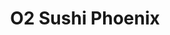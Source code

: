 ---
layout: place
title: "O2 Sushi Phoenix"
permalink: /arizona/phoenix/o2-sushi-phoenix.html
stateAbbr: AZ
stateName: Arizona
cityName: Phoenix
seo:
  name: "O2 Sushi Phoenix"
  type: Restaurant
  links: https://www.o2sushiaz.com/
description: "O2 Sushi Phoenix serves delicious sushi in Phoenix, Arizona. Try fresh Japanese dishes for a great dining experience. "
place_id: ChIJ9ZX3WvxxK4cRwwNLjvmn9as
photos:
  - name: >-
      places/ChIJ9ZX3WvxxK4cRwwNLjvmn9as/photos/AeeoHcIewP7o4LEKcu6fIndPfidsrXTuHat5atzGCmWwufs3jcwyIoXv--bdvru1MvbfzQPO2lddwFzezXtBlg_rDHhG8M4rmOtiCwAeAaYQgLJZO5-ztn9C8df68mUerGWe1auTNgWPGUgMKj-XheOlB_4jQmQTxREe5qjly06S9yQmoZdFNEM2Cr4zCoYk7KSQJnxUUnN8yXfYr8vjTaG28Bn7Gv8XjG_oRvXSQHR57ArVaPjQKBsiFSlo6IUBq6NKHQYvbzyJi16W1d-3aBv6LjeNBBU9XkP-NprK1PNGER3BBw
    widthPx: 1197
    heightPx: 960
    authorAttributions:
      - displayName: O2 Sushi Phoenix
        uri: https://maps.google.com/maps/contrib/114965301086595790051
        photoUri: >-
          https://lh3.googleusercontent.com/a-/ALV-UjVZu09kR1MVfr_BtA95F2pRwGi7s04WgUPgep5Jg2b1bDyWWyw=s100-p-k-no-mo
    flagContentUri: >-
      https://www.google.com/local/imagery/report/?cb_client=maps_api_places.places_api&image_key=!1e10!2sAF1QipPMckVNj_ibd-DdyaaVBBxTO1SDPUyqwBbNwsOD&hl=en-US
    googleMapsUri: >-
      https://www.google.com/maps/place//data=!3m4!1e2!3m2!1sAF1QipPMckVNj_ibd-DdyaaVBBxTO1SDPUyqwBbNwsOD!2e10!4m2!3m1!1s0x872b71fc5af795f5:0xabf5a7f98e4b03c3
  - name: >-
      places/ChIJ9ZX3WvxxK4cRwwNLjvmn9as/photos/AeeoHcJYIwMVMBSLdMe9RbiLtHugA-OjIBQq5MKxqBGkIWP8WIZBOXy5ar7L2aaLpFqYOJ-fBVQr7bi7lpzT1A5fbRw1bRxkgReUxrlJFLjeX-TsJstgvD34U83t8-JxMkkeD4gZy-IQ9hEcx6sbkg93O8LYNbtO5EVNOMzuvljDhyKaN1tXCHAwZ3LhJ0KkhbjqKTZXkh14wrGYOiq9WbPjwkp6Mrlh0eP4K20jm0TXSqL4CgnAqYfENzmpG8DJaDA8KPQc2NrOY1uxJDLydLkU_h1QVfHXrUk094TQKO_bar5sUWvKiKJnNyE5p_AfbvozWp3bLEd0SZ6Uu18qzsrGzn6LkXNljsOQcD0twpSOzCT0uZ5AtW0DeklKRhEgQIyO5TKw7bMtejKq3Wsv0tJKyeGMEuGA8HVfq5HzHay3hmI
    widthPx: 4624
    heightPx: 3468
    authorAttributions:
      - displayName: Shane Lee
        uri: https://maps.google.com/maps/contrib/107511093033736690282
        photoUri: >-
          https://lh3.googleusercontent.com/a-/ALV-UjU9jb42AkqZQ4DifZH3H5HncZknihQL59T768WHu1K3JNDq7PA5=s100-p-k-no-mo
    flagContentUri: >-
      https://www.google.com/local/imagery/report/?cb_client=maps_api_places.places_api&image_key=!1e10!2sCIHM0ogKEICAgIDd6fOwKQ&hl=en-US
    googleMapsUri: >-
      https://www.google.com/maps/place//data=!3m4!1e2!3m2!1sCIHM0ogKEICAgIDd6fOwKQ!2e10!4m2!3m1!1s0x872b71fc5af795f5:0xabf5a7f98e4b03c3
  - name: >-
      places/ChIJ9ZX3WvxxK4cRwwNLjvmn9as/photos/AeeoHcJHY7T5JDT49vGuQfv6dAx2Bh5-M6-N79WBT2m7B8FSNG6edKD0Cikt2UaMk2co6aY1czyryh32KxfdAdeMPRIz3hRLIlNhBqCfxrX1_G4by504jzZ2ivp0BVypNbI-aaoz2ZrxIGzEtQEuACd1ZvaDU-0ag18iIgL-wlQFIw5xvoX3Z8WvBDivF33BXJDj9-OrEvcjfdydeBl7sHrczOBigQU21TQ9P7rzcI4ejVgHB283iOawxaD6vVLJ5MSiHEkQeZmp6iWl9-1Y5xOHm_2QWvRXAn_X6hWCMntLqYSEohKIG8pxFKdkFGzo6cG8yZQVC0rO5GyydH5uYalG3aM4SM_fMo-TnlQBUg8aubodXeeF603kKqAx2pf63PTxeEhu75dk7Ui-yaB9U7X-LfgukdkAPMe2a7yJnUR2JX4FJQ
    widthPx: 4032
    heightPx: 3024
    authorAttributions:
      - displayName: Yun “雲飄飄” Zheng
        uri: https://maps.google.com/maps/contrib/107956048335052002677
        photoUri: >-
          https://lh3.googleusercontent.com/a-/ALV-UjWTWr1bYe0aSbtA1idqNNHPGROtsPhULJsurqTrLXDGgxQxD8cr=s100-p-k-no-mo
    flagContentUri: >-
      https://www.google.com/local/imagery/report/?cb_client=maps_api_places.places_api&image_key=!1e10!2sCIHM0ogKEICAgIDj1vzedg&hl=en-US
    googleMapsUri: >-
      https://www.google.com/maps/place//data=!3m4!1e2!3m2!1sCIHM0ogKEICAgIDj1vzedg!2e10!4m2!3m1!1s0x872b71fc5af795f5:0xabf5a7f98e4b03c3
  - name: >-
      places/ChIJ9ZX3WvxxK4cRwwNLjvmn9as/photos/AeeoHcK4cmUjeVd0NIDuRqquhwgOVgLWU9G9hYuXx1jjZB5mgnFoNJyISF5tBlVms38Lpqd2Drw1cfAbqXNGymuaXZ9XFcSFy3RPW4YaPdZW1943h59Zt4ilZJB7AVMApA3tdnL9PtietkB77Botqa0TRZLSm7YA27uWsN2RjGFMatJjvRZsvd2UJ5OPZH9OVzFQ5EMzhWXvhai13_1anUUXyRvVQF4PAvXPKpyeLwvwws6qFtZwnB_rM-AVU6e8MczUPxTsPKZ8wZ0K016x9YCs3ExzCll5Tsvnty9Vlq6ecjDpSrSp-f4sbeGJ7ds0zIWTfzyk-1XMK2Y8pdOJbsPuxxvCeZbHEUBsMWMWFTsEKgTjQxvwkyOHratfWdbqlDt6OpB4ti7EhSeWiLM159z5kmE-o_bjyp0iSO3iNP3okt2vQw
    widthPx: 4032
    heightPx: 3024
    authorAttributions:
      - displayName: Yun “雲飄飄” Zheng
        uri: https://maps.google.com/maps/contrib/107956048335052002677
        photoUri: >-
          https://lh3.googleusercontent.com/a-/ALV-UjWTWr1bYe0aSbtA1idqNNHPGROtsPhULJsurqTrLXDGgxQxD8cr=s100-p-k-no-mo
    flagContentUri: >-
      https://www.google.com/local/imagery/report/?cb_client=maps_api_places.places_api&image_key=!1e10!2sCIHM0ogKEICAgIDj1vzeZg&hl=en-US
    googleMapsUri: >-
      https://www.google.com/maps/place//data=!3m4!1e2!3m2!1sCIHM0ogKEICAgIDj1vzeZg!2e10!4m2!3m1!1s0x872b71fc5af795f5:0xabf5a7f98e4b03c3
  - name: >-
      places/ChIJ9ZX3WvxxK4cRwwNLjvmn9as/photos/AeeoHcLBC8xt_GXg1pkBEHiXhJvsHpLiCT4g_7cedeabcf8Mac1h6qOwLJSzyOoLCMQi3RHTBPSLPPa00HG8OUY79zRFojbq55J85iU_gmj5YtZqljoGU-qESqaCCZYQqjrYHJ61TdGEL8R2oNgunO2P7SczGpTMkosGuNQnUHc0XFrGRYYY2XP7hDwlr4R4tP86KuFZMNb_sd_o3k88s1tQuuw2R2t9uhJAUlrKK7iIvLik-3hyS6RjvsNLQylhSE6wsaPUwe--yYZM6IjG8gxBu6v4dW9ScBUOtRdrfFfgC88UoIu4dmlJratSk4M2vy-RMycR5wJZLVVebtAvA6zkI9LWNJBGByK1L-F_ssQz-DnR9oqwpY3iq66ReiHPi7y4LV9FPRiCwHuagNMq__zo1KKisufGyi3AaadbU6cdNDonsmM
    widthPx: 4032
    heightPx: 3024
    authorAttributions:
      - displayName: Yun “雲飄飄” Zheng
        uri: https://maps.google.com/maps/contrib/107956048335052002677
        photoUri: >-
          https://lh3.googleusercontent.com/a-/ALV-UjWTWr1bYe0aSbtA1idqNNHPGROtsPhULJsurqTrLXDGgxQxD8cr=s100-p-k-no-mo
    flagContentUri: >-
      https://www.google.com/local/imagery/report/?cb_client=maps_api_places.places_api&image_key=!1e10!2sCIHM0ogKEICAgIDj1vzetgE&hl=en-US
    googleMapsUri: >-
      https://www.google.com/maps/place//data=!3m4!1e2!3m2!1sCIHM0ogKEICAgIDj1vzetgE!2e10!4m2!3m1!1s0x872b71fc5af795f5:0xabf5a7f98e4b03c3
  - name: >-
      places/ChIJ9ZX3WvxxK4cRwwNLjvmn9as/photos/AeeoHcIb0ot2EjJrhYjZwDBz56rEzr-O9LjhSN5PrrHtR_HnyRO23K4qIaKVxs7TusnirA-CEQ5ZlcKMj-j4RQSHztMoyzSSGqbORlLWdNbmERr61ssG9Eo-hjixbLa-YC70TdTD9maND9eMirNtZ27MLg-qYDN3VhATz0jtvxsaV7V3GHSMc5FTkSqRbjZF6Z8GSN7Hh2GIx_JWDPY5NiwK6wR2EsVbKZfyr7NBK4H4WjP4OEJBE7eU-JeTnDWbcPWpiprLTbwj8ljpk33GmuC3ltmq9BHtCcjqrQUW9-CMZtB-JxgjK4EzTgkv7Fy4PjeM38yMxHIOOe8m6VQy69_jzYMm_vzrl0sPzUeGUZuCKXmqDqXHyHf38wRdgoyHN-uEbwhKMvqPdZ_MokgWwnxhgSUjPi3bsKX5Z1FNawOlu01_dgQ
    widthPx: 4032
    heightPx: 3024
    authorAttributions:
      - displayName: Yun “雲飄飄” Zheng
        uri: https://maps.google.com/maps/contrib/107956048335052002677
        photoUri: >-
          https://lh3.googleusercontent.com/a-/ALV-UjWTWr1bYe0aSbtA1idqNNHPGROtsPhULJsurqTrLXDGgxQxD8cr=s100-p-k-no-mo
    flagContentUri: >-
      https://www.google.com/local/imagery/report/?cb_client=maps_api_places.places_api&image_key=!1e10!2sCIHM0ogKEICAgIDj1vzejgE&hl=en-US
    googleMapsUri: >-
      https://www.google.com/maps/place//data=!3m4!1e2!3m2!1sCIHM0ogKEICAgIDj1vzejgE!2e10!4m2!3m1!1s0x872b71fc5af795f5:0xabf5a7f98e4b03c3
  - name: >-
      places/ChIJ9ZX3WvxxK4cRwwNLjvmn9as/photos/AeeoHcIGxck1QASllXsFCw180R8OkV__XkcsYkPcIk7VyZm9_ZD59HI7OWqPqZdIzm9yB_KX8Dgo-DnKAssng3RJ_DJ5ikaT0gfLqwRsmZA041NQTKFukLr5Ac8-SEn9JAuEhol1xnsiO7gtvY1ohvgb2AD5h3ZmLx3gSiEUZx0nfUC9Wry_cZ0DCpQbVBBiqI3o5t_O5HWMa30lEaPpoxOKuBLJTGG6MBQWiKQpa2yoYacsluNCVqFkzMFZZHqXhg4G0rw8fmnw_yMA-V0iVON22q8HeRlv62M345ivJLkqlCJSrLLa94Q0KTRoLWjPo6vts1A19p4le6_AUCciaXuUil22WKhB92QlkUcfX1zO-dY9-94c7zz2mDLBVzPdmPY-iq8v2XLd5X2TpaU6HZS2tfy6yeOzaKVMyJnX4oV82cTT2FM
    widthPx: 3600
    heightPx: 4800
    authorAttributions:
      - displayName: BA F
        uri: https://maps.google.com/maps/contrib/100677746122321651975
        photoUri: >-
          https://lh3.googleusercontent.com/a/ACg8ocLaXhuems4cVO0_9GKIRizBhcxrTg9nXWvR_yw-VR7IpLH-8Q=s100-p-k-no-mo
    flagContentUri: >-
      https://www.google.com/local/imagery/report/?cb_client=maps_api_places.places_api&image_key=!1e10!2sCIHM0ogKEICAgICDk9vRsQE&hl=en-US
    googleMapsUri: >-
      https://www.google.com/maps/place//data=!3m4!1e2!3m2!1sCIHM0ogKEICAgICDk9vRsQE!2e10!4m2!3m1!1s0x872b71fc5af795f5:0xabf5a7f98e4b03c3
  - name: >-
      places/ChIJ9ZX3WvxxK4cRwwNLjvmn9as/photos/AeeoHcL7EK6Iu8zlbaIWzh_sooXVuzJYKhtHqieIX3U_UB2euKPTthBS_186KM5zGmWM8qxLP3C3lUc5UqJm8XuTczrCGfBpRnR9u61WECzjkZGuXC5izvApcL0iOOA4LXeEPz0PWdZgRVR2XT0rYPY2PU30UC29rRYY8oJ1llZM7lk7QJJNvJLdGLFLAIPBpgHVgqCseGUTOTSRhX7ne3Uv_mnMY8VSC1-mKWrDLQu8LfGZXWOQi6df0ftPbccbz-gY6UHfwkpXL_AsE2eAH135smDGqUM5W6Gyottphjw8Xfmo_jJXKidXnIuV6Ci8aj42p_qPywV1eGgAWDpDsoHbufXWFU1kYJ962ixib-g5FtPoWMB_AJOeQXC9FV_mhh2i1bwA64MgvYT7_kTTwopgQMwoYFY6cZT--9bZKCetDMKImCSO
    widthPx: 3024
    heightPx: 4032
    authorAttributions:
      - displayName: Dean Colvig
        uri: https://maps.google.com/maps/contrib/114226151635075142852
        photoUri: >-
          https://lh3.googleusercontent.com/a/ACg8ocKNynEg0__oGBQEyFzDh8_to01gCD-PIY9PfYLvfkuhWtNguw=s100-p-k-no-mo
    flagContentUri: >-
      https://www.google.com/local/imagery/report/?cb_client=maps_api_places.places_api&image_key=!1e10!2sCIHM0ogKEICAgIDVu8bcyQE&hl=en-US
    googleMapsUri: >-
      https://www.google.com/maps/place//data=!3m4!1e2!3m2!1sCIHM0ogKEICAgIDVu8bcyQE!2e10!4m2!3m1!1s0x872b71fc5af795f5:0xabf5a7f98e4b03c3
  - name: >-
      places/ChIJ9ZX3WvxxK4cRwwNLjvmn9as/photos/AeeoHcJi2aWbzLDApQBiT_M1LyyYGvQxdJJOXeOl3eIxq6qndZktpUMpGJdPsCO7mt89yCnQovat-PjvsvUN0MDs9nMtiV_wYe1DrWpm9HYtOa2Q2MgPaGWGnpjA-gKzT2Y78WPM2v6VtxaS7CBMlaPVcFvzSiuy20XD5rkgPOSQPQrc-wyOm2R8vw9TbkhJnbo4ZcpE8sWgH2gIamib9rmujI501OKk6qKn9UvG4xiNXBRStx_j-5_fsVmYFh78OpjjULlw-1OXB5BUcoYBevuMJPzKMF3gfVKlZuvBpe_aQNyjGnwo9AdmLR37dQ-oKW-SsAkptBQSIBHt6mbZjZEhnW8EwZZ0YRuvIVrmbW0wKP9cndc-JrjtBtuDRTTXOyN4fvOlHf8EVVnFXdNVq5YqPFac6FwnDYHCTO2-s0iLmRNP4A
    widthPx: 1042
    heightPx: 1030
    authorAttributions:
      - displayName: Jason Bruno
        uri: https://maps.google.com/maps/contrib/100083784172334120767
        photoUri: >-
          https://lh3.googleusercontent.com/a/ACg8ocKMT29i39HLDT5onvXcP9zTrcWGMMZ6fsNJltt617kh5rngiA=s100-p-k-no-mo
    flagContentUri: >-
      https://www.google.com/local/imagery/report/?cb_client=maps_api_places.places_api&image_key=!1e10!2sCIHM0ogKEICAgICz9sreBA&hl=en-US
    googleMapsUri: >-
      https://www.google.com/maps/place//data=!3m4!1e2!3m2!1sCIHM0ogKEICAgICz9sreBA!2e10!4m2!3m1!1s0x872b71fc5af795f5:0xabf5a7f98e4b03c3
  - name: >-
      places/ChIJ9ZX3WvxxK4cRwwNLjvmn9as/photos/AeeoHcKy2DhRomxihPXnYo7a2wvWMQoMfIQbR7Oc8FOOjFMOs_oDzwlm1X95n2uMNeFV8R7iiQc-swKryTxLUYGY3kLtbPnOqa90cx5SOo66TssUOCvjsJD7myQ0omFYlSTvv5dRsUW5W71igPaalua2lqr7s33wtPMeaT8daI3wd5v99FKDSDfCmovsiqL1v4tpJ6s94p7xuiYE6HrdxJwf_EI0hdz6wkVbcHgFo596Gkg7rzS8fku3V5WNa387NKap48e9gsljwOcPhQelObMzRuXxN8zq0Dvc_1lRLi5kmkPIEQDRo5K0ewwct62tE2KQOV4xNkGfwXN_cfToYzano80XRi46XtXVkivYFpio9zMZ1ZOF33zZ678qB-rbQgvaHpYHH4rUya1Uq8QVqJ7wY3GsBp5fL0frJguAPRj2YIHGXTsKGi9Lxzrtkd86a9sQ
    widthPx: 1848
    heightPx: 4000
    authorAttributions:
      - displayName: Alyssa Hujber
        uri: https://maps.google.com/maps/contrib/110375980700182319530
        photoUri: >-
          https://lh3.googleusercontent.com/a-/ALV-UjU-3oAvQnCZfyJW366j6sLDKjqtCtZh1Kgo_9tzM-joB1Hz8BQ=s100-p-k-no-mo
    flagContentUri: >-
      https://www.google.com/local/imagery/report/?cb_client=maps_api_places.places_api&image_key=!1e10!2sCIABIhADycKz7i4tpmfxwPAAA4aH&hl=en-US
    googleMapsUri: >-
      https://www.google.com/maps/place//data=!3m4!1e2!3m2!1sCIABIhADycKz7i4tpmfxwPAAA4aH!2e10!4m2!3m1!1s0x872b71fc5af795f5:0xabf5a7f98e4b03c3
address: A10a, 21043 N Cave Creek Rd, Phoenix, AZ 85024, USA
street: A10a, 21043 N Cave Creek Rd
city: Phoenix
state: AZ
zip: '85024'
country: USA
neighborhood: Paradise Valley Village
latitude: '33.678700'
longitude: '-112.029764'
accessibility_options:
  wheelchairAccessibleParking: true
  wheelchairAccessibleEntrance: true
  wheelchairAccessibleRestroom: true
  wheelchairAccessibleSeating: true
business_status: OPERATIONAL
name: O2 Sushi Phoenix
google_maps_links:
  directionsUri: >-
    https://www.google.com/maps/dir//''/data=!4m7!4m6!1m1!4e2!1m2!1m1!1s0x872b71fc5af795f5:0xabf5a7f98e4b03c3!3e0
  placeUri: https://maps.google.com/?cid=12390994640055763907
  writeAReviewUri: >-
    https://www.google.com/maps/place//data=!4m3!3m2!1s0x872b71fc5af795f5:0xabf5a7f98e4b03c3!12e1
  reviewsUri: >-
    https://www.google.com/maps/place//data=!4m4!3m3!1s0x872b71fc5af795f5:0xabf5a7f98e4b03c3!9m1!1b1
  photosUri: >-
    https://www.google.com/maps/place//data=!4m3!3m2!1s0x872b71fc5af795f5:0xabf5a7f98e4b03c3!10e5
primary_type: Sushi Restaurant
opening_hours:
  regular: null
  current: null
secondary_opening_hours:
  regular:
    weekdayDescriptions: null
    type: null
  current:
    weekdayDescriptions: null
    type: null
phone: (602) 971-2190
price_level: null
price_range: $10 &ndash; $20
rating: '4.5'
rating_count: 667
website: https://www.o2sushiaz.com/
reviews: null
parking_options: null
payment_options: null
allow_dogs: null
curbside_pickup: null
delivery: null
dine_in: null
good_for_children: null
good_for_groups: null
good_for_sports: null
live_music: null
menu_for_children: null
outdoor_seating: null
reservable: null
restroom: null
serves_beer: null
serves_breakfast: null
serves_brunch: null
serves_cocktails: null
serves_coffee: null
serves_dinner: null
serves_dessert: null
serves_lunch: null
serves_vegetarian_food: null
serves_wine: null
takeout: null
summary: null

---